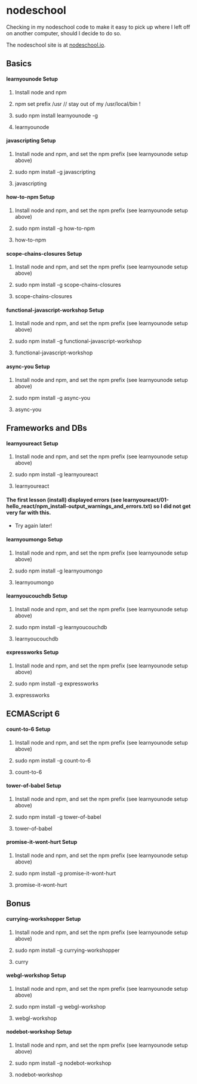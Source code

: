 # nodeschool

Checking in my nodeschool code to make it easy to pick up where I left off on another computer, should I decide to do so.

The nodeschool site is at [nodeschool.io](http://nodeschool.io/).

## Basics

#### learnyounode Setup

1. Install node and npm

2. npm set prefix /usr  // stay out of my /usr/local/bin !

3. sudo npm install learnyounode -g

4. learnyounode

#### javascripting Setup

1. Install node and npm, and set the npm prefix (see learnyounode setup above)

2. sudo npm install -g javascripting

3. javascripting

#### how-to-npm Setup

1. Install node and npm, and set the npm prefix (see learnyounode setup above)

2. sudo npm install -g how-to-npm

3. how-to-npm

#### scope-chains-closures Setup

1. Install node and npm, and set the npm prefix (see learnyounode setup above)

2. sudo npm install -g scope-chains-closures

3. scope-chains-closures

#### functional-javascript-workshop Setup

1. Install node and npm, and set the npm prefix (see learnyounode setup above)

2. sudo npm install -g functional-javascript-workshop

3. functional-javascript-workshop

#### async-you Setup

1. Install node and npm, and set the npm prefix (see learnyounode setup above)

2. sudo npm install -g async-you

3. async-you

## Frameworks and DBs

#### learnyoureact Setup

1. Install node and npm, and set the npm prefix (see learnyounode setup above)

2. sudo npm install -g learnyoureact

3. learnyoureact

#### The first lesson (install) displayed errors (see learnyoureact/01-hello_react/npm_install-output_warnings_and_errors.txt) so I did not get very far with this.

* Try again later!

#### learnyoumongo Setup

1. Install node and npm, and set the npm prefix (see learnyounode setup above)

2. sudo npm install -g learnyoumongo

3. learnyoumongo

#### learnyoucouchdb Setup

1. Install node and npm, and set the npm prefix (see learnyounode setup above)

2. sudo npm install -g learnyoucouchdb

3. learnyoucouchdb

#### expressworks Setup

1. Install node and npm, and set the npm prefix (see learnyounode setup above)

2. sudo npm install -g expressworks

3. expressworks

## ECMAScript 6

#### count-to-6 Setup

1. Install node and npm, and set the npm prefix (see learnyounode setup above)

2. sudo npm install -g count-to-6

3. count-to-6

#### tower-of-babel Setup

1. Install node and npm, and set the npm prefix (see learnyounode setup above)

2. sudo npm install -g tower-of-babel

3. tower-of-babel

#### promise-it-wont-hurt Setup

1. Install node and npm, and set the npm prefix (see learnyounode setup above)

2. sudo npm install -g promise-it-wont-hurt

3. promise-it-wont-hurt

## Bonus

#### currying-workshopper Setup

1. Install node and npm, and set the npm prefix (see learnyounode setup above)

2. sudo npm install -g currying-workshopper

3. curry

#### webgl-workshop Setup

1. Install node and npm, and set the npm prefix (see learnyounode setup above)

2. sudo npm install -g webgl-workshop

3. webgl-workshop

#### nodebot-workshop Setup

1. Install node and npm, and set the npm prefix (see learnyounode setup above)

2. sudo npm install -g nodebot-workshop

3. nodebot-workshop

